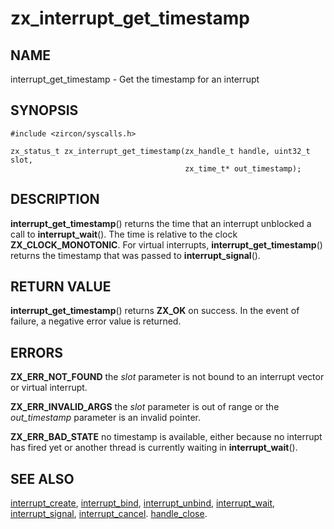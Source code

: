 # zx_interrupt_get_timestamp

## NAME

interrupt_get_timestamp - Get the timestamp for an interrupt

## SYNOPSIS

```
#include <zircon/syscalls.h>

zx_status_t zx_interrupt_get_timestamp(zx_handle_t handle, uint32_t slot,
                                       zx_time_t* out_timestamp);

```

## DESCRIPTION

**interrupt_get_timestamp**() returns the time that an interrupt unblocked
a call to **interrupt_wait**().
The time is relative to the clock **ZX_CLOCK_MONOTONIC**.
For virtual interrupts, **interrupt_get_timestamp**() returns the timestamp
that was passed to **interrupt_signal**().

## RETURN VALUE

**interrupt_get_timestamp**() returns **ZX_OK** on success. In the event
of failure, a negative error value is returned.

## ERRORS

**ZX_ERR_NOT_FOUND** the *slot* parameter is not bound to an interrupt vector or virtual interrupt.

**ZX_ERR_INVALID_ARGS** the *slot* parameter is out of range or the *out_timestamp*
parameter is an invalid pointer.

**ZX_ERR_BAD_STATE** no timestamp is available, either because no interrupt has fired yet
or another thread is currently waiting in **interrupt_wait**().

## SEE ALSO

[interrupt_create](interrupt_create.md),
[interrupt_bind](interrupt_bind.md),
[interrupt_unbind](interrupt_unbind.md),
[interrupt_wait](interrupt_wait.md),
[interrupt_signal](interrupt_signal.md),
[interrupt_cancel](interrupt_cancel.md).
[handle_close](handle_close.md).
